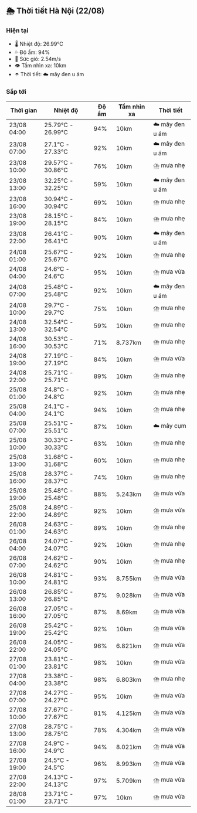 ## 🌦️ Thời tiết Hà Nội (22/08)

### Hiện tại

- 🌡️ Nhiệt độ: 26.99℃
- 💦 Độ ẩm: 94%
- 💨 Sức gió: 2.54m/s
- 👁️ Tầm nhìn xa: 10km
- ☂️ Thời tiết: ☁️ mây đen u ám

### Sắp tới

| Thời gian | Nhiệt độ | Độ ẩm | Tầm nhìn xa | Thời tiết |
| --- | --- | --- | --- | --- |
| 23/08 04:00 | 25.79℃ - 26.99℃ | 94% | 10km | ☁️ mây đen u ám |
| 23/08 07:00 | 27.1℃ - 27.33℃ | 92% | 10km | ☁️ mây đen u ám |
| 23/08 10:00 | 29.57℃ - 30.86℃ | 76% | 10km | ⛈️ mưa nhẹ |
| 23/08 13:00 | 32.25℃ - 32.25℃ | 59% | 10km | ☁️ mây đen u ám |
| 23/08 16:00 | 30.94℃ - 30.94℃ | 69% | 10km | ⛈️ mưa nhẹ |
| 23/08 19:00 | 28.15℃ - 28.15℃ | 84% | 10km | ⛈️ mưa nhẹ |
| 23/08 22:00 | 26.41℃ - 26.41℃ | 90% | 10km | ☁️ mây đen u ám |
| 24/08 01:00 | 25.67℃ - 25.67℃ | 92% | 10km | ⛈️ mưa nhẹ |
| 24/08 04:00 | 24.6℃ - 24.6℃ | 95% | 10km | ⛈️ mưa vừa |
| 24/08 07:00 | 25.48℃ - 25.48℃ | 92% | 10km | ☁️ mây đen u ám |
| 24/08 10:00 | 29.7℃ - 29.7℃ | 75% | 10km | ⛈️ mưa nhẹ |
| 24/08 13:00 | 32.54℃ - 32.54℃ | 59% | 10km | ⛈️ mưa nhẹ |
| 24/08 16:00 | 30.53℃ - 30.53℃ | 71% | 8.737km | ⛈️ mưa nhẹ |
| 24/08 19:00 | 27.19℃ - 27.19℃ | 84% | 10km | ⛈️ mưa vừa |
| 24/08 22:00 | 25.71℃ - 25.71℃ | 89% | 10km | ⛈️ mưa nhẹ |
| 25/08 01:00 | 24.8℃ - 24.8℃ | 92% | 10km | ⛈️ mưa nhẹ |
| 25/08 04:00 | 24.1℃ - 24.1℃ | 94% | 10km | ⛈️ mưa nhẹ |
| 25/08 07:00 | 25.51℃ - 25.51℃ | 87% | 10km | ☁️ mây cụm |
| 25/08 10:00 | 30.33℃ - 30.33℃ | 63% | 10km | ⛈️ mưa nhẹ |
| 25/08 13:00 | 31.68℃ - 31.68℃ | 60% | 10km | ⛈️ mưa nhẹ |
| 25/08 16:00 | 28.37℃ - 28.37℃ | 74% | 10km | ⛈️ mưa nhẹ |
| 25/08 19:00 | 25.48℃ - 25.48℃ | 88% | 5.243km | ⛈️ mưa vừa |
| 25/08 22:00 | 24.89℃ - 24.89℃ | 92% | 10km | ⛈️ mưa vừa |
| 26/08 01:00 | 24.63℃ - 24.63℃ | 89% | 10km | ⛈️ mưa nhẹ |
| 26/08 04:00 | 24.07℃ - 24.07℃ | 92% | 10km | ⛈️ mưa nhẹ |
| 26/08 07:00 | 24.62℃ - 24.62℃ | 90% | 10km | ⛈️ mưa nhẹ |
| 26/08 10:00 | 24.81℃ - 24.81℃ | 93% | 8.755km | ⛈️ mưa vừa |
| 26/08 13:00 | 26.85℃ - 26.85℃ | 87% | 9.028km | ⛈️ mưa vừa |
| 26/08 16:00 | 27.05℃ - 27.05℃ | 87% | 8.69km | ⛈️ mưa vừa |
| 26/08 19:00 | 25.42℃ - 25.42℃ | 92% | 10km | ⛈️ mưa vừa |
| 26/08 22:00 | 24.05℃ - 24.05℃ | 96% | 6.821km | ⛈️ mưa vừa |
| 27/08 01:00 | 23.81℃ - 23.81℃ | 98% | 10km | ⛈️ mưa vừa |
| 27/08 04:00 | 23.38℃ - 23.38℃ | 98% | 6.803km | ⛈️ mưa nhẹ |
| 27/08 07:00 | 24.27℃ - 24.27℃ | 95% | 10km | ⛈️ mưa vừa |
| 27/08 10:00 | 27.67℃ - 27.67℃ | 81% | 4.125km | ⛈️ mưa vừa |
| 27/08 13:00 | 28.75℃ - 28.75℃ | 78% | 4.304km | ⛈️ mưa vừa |
| 27/08 16:00 | 24.9℃ - 24.9℃ | 94% | 8.021km | ⛈️ mưa vừa |
| 27/08 19:00 | 24.5℃ - 24.5℃ | 96% | 8.993km | ⛈️ mưa vừa |
| 27/08 22:00 | 24.13℃ - 24.13℃ | 97% | 5.709km | ⛈️ mưa vừa |
| 28/08 01:00 | 23.71℃ - 23.71℃ | 97% | 10km | ⛈️ mưa vừa |
